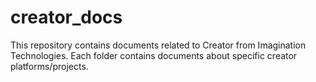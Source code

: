 # creator_docs
This repository contains documents related to Creator from Imagination Technologies. Each folder contains documents about specific creator platforms/projects.
